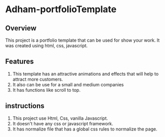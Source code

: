 # Adham-portfolioTemplate
## Overview
This project is a portfolio template that can be used for show your work. It was created using html, css, javascript.
## Features
1. This template has an attractive animations and effects that will help to attract more customers.
2. It also can be use for a small and medium companies
3. It has functions like scroll to top.
## instructions
1. This project use Html, Css, vanilla Javascript.
2. It doesn't have any css or javascript framework.
3. It has normalize file that has a global css rules to normalize the page.

